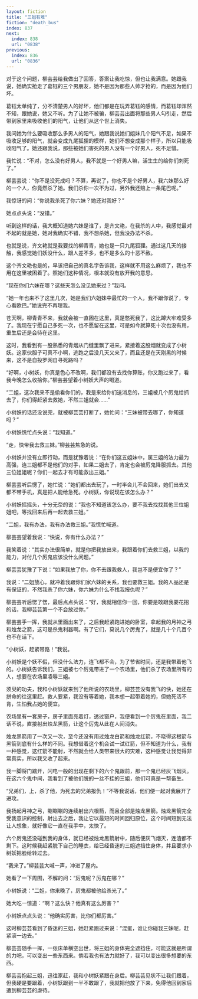 ```yaml
---
layout: fiction
title: "三姐有难"
fiction: "death_bus"
index: 837
next:
  index: 838
  url: "0838"
previous:
  index: 836
  url: "0836"
---
```

对于这个问题，柳芸芸给我做出了回答，答案让我吃惊，但也让我满意。她跟我说，她确实抢走了葛钰的三个男朋友，她不是因为那些人帅才抢的，而是因为他们坏。

葛钰太单纯了，分不清楚男人的好坏，他们都是在玩弄葛钰的感情，而葛钰却浑然不知，跟她说，她又不听。为了让她不被骗，柳芸芸出面将那些男人勾引走，然后带到家里来吸收他们的阳气，让他们从这个世上消失。

我问她为什么要吸收那么多男人的阳气，她跟我说她们姐妹几个阳气不足，如果不吸收足够的阳气，就会变成九尾狐狸的模样，她们不想变成那个样子，所以只能吸收阳气了。她还跟我说，那些被她们害死的男人没有一个好男人，死不足惜。

我忙说：“不对，怎么没有好男人，我不就是一个好男人嘛，活生生的给你们刺死了。”

柳芸芸说：“你不是没死成吗？不算，再说了，你也不是个好男人，我六妹那么好的一个人，你竟然杀了她。我们杀你一次不为过，另外我还赔上一条尾巴呢。”

我惊讶的问：“你说我杀死了你六妹？她还对我好？”

她点点头说：“没错。”

听到这样的话，我大概知道她六妹是谁了，是齐文艳，在我杀的人中，我感觉最对不起的就是她，她对我确实不错，我不想杀她，但我没办法不杀。

也就是说，齐文艳就是我要找的柳青青，她也是一只九尾狐狸。通过这几天的接触，我感觉她们妖没什么，跟人差不多，也不是多么的十恶不赦。

这个齐文艳也是的，早该把自己的真名字告诉我，这样就不用这么麻烦了，我也不用在这里被困着了。照她们这种情况，根本就没有放开我的意思。

“现在你们六妹在哪？这些天怎么没见她来过？”我问。

“她一年也来不了这里几次，她是我们六姐妹中最忙的一个人，我不跟你说了，专心看欧巴。”她说完不再理我。

苍天啊，柳青青不来，我就会被一直困在这里，真是憋死我了，这比蹲大牢难受多了。我现在宁愿自己多死一次，也不愿留在这里，可是如今就算死十次也没有用，重生后还是会待在这里。

这时，我看到有一股熟悉的青烟从门缝里飘了进来，紧接着这股烟就变成了小树妖。这家伙胆子可真不小啊，逃跑之后没几天又来了，而且还是在天刚黑的时候来，这不是自投罗网自寻死路吗？

“好啊，小树妖，你真是色心不改啊，我们都没有去找你算账，你又跑过来了，看我今晚怎么收拾你。”柳芸芸望着小树妖大声的喝道。

“二姐，这次我来不是偷看你们的，我是来给你们送消息的，三姐被几个厉鬼给抓去了，你们得赶紧去救她，不然三姐就会……”

小树妖的话还没说完，就被柳芸芸打断了，她忙问：“三妹被带去哪了，你知道吗？”

小树妖慌忙点头说：“我知道。”

“走，快带我去救三妹。”柳芸芸焦急的说。

小树妖并没有立即行动，而是犹豫着说：“在你们这五姐妹中，属三姐的法力最为高强，连三姐都不是他们的对手，如果二姐去了，肯定也会被厉鬼降服抓去。其他三位姐姐呢？你们一起去才有可能救出三姐。”

柳芸芸听后愣了，她忙说：“她们都出去玩了，一时半会儿不会回来，她们出去又都不带手机，真是把人能给急死。小树妖，你说现在该怎么办？”

小树妖摇摇头，十分无奈的说：“我也不知道该怎么办，要不我去找找其他三位姐姐吧，等找回来后再一起去救三姐。”

“二姐，我有办法，我有办法救三姐。”我慌忙喊道。

柳芸芸望着我说：“快说，你有什么办法？”

我笑着说：“其实办法很简单，就是你把我放出来，我跟着你们去救三姐，以我的能力，对付几个厉鬼应该没什么问题。”

柳芸芸犹豫了下说：“如果我放了你，你不去跟我救人，我岂不是便宜你了？”

我说：“二姐放心，就冲着我跟你们家六妹的关系，我也要救三姐。我的人品还是有保证的，不然我杀了你六妹，你六妹为什么不找我报仇呢？”

柳芸芸听后愣了愣，最后点点头说：“好，我就相信你一回，你要是敢跟我耍花招的话，我柳芸芸第一个不会放过你。”

柳芸芸手一挥，我就从里面出来了，之后我赶紧跑进她的卧室，拿起我的月神之弓和烛龙之箭，这可是杀鬼利器啊。有了它们，莫说几个厉鬼了，就是几十个几百个也不在话下。

“小树妖，赶紧带路！”我说。

小树妖是个妖不假，但没什么法力，连飞都不会，为了节省时间，还是我带着他飞的。小树妖告诉我们，三姐被七个厉鬼带进了一个农场里，他们杀了农场里所有的人，想要在农场里凌辱三姐。

须臾的功夫，我和小树妖就来到了他所说的农场里，柳芸芸没有我飞的快，她还在拼命的往这里赶。救人要紧，我没有等着她，我本想一起带着她的，但她死活不肯，生怕我占她的便宜。

农场里有一套房子，房子里面亮着灯，透过窗户，我便看到一个厉鬼在里面，我二话不说，直接射出烛龙黑箭，让这个厉鬼从此在人间消失。

烛龙黑箭用了一次又一次，至今还没有用过烛龙白箭和烛龙红箭，不晓得这根箭与黑箭到底有什么样的不同。我想借着这个机会试一试红箭，但不知道为什么，我有一种感觉，这红箭不能射，不然就会给人类带来很大的灾难，这种感觉让我觉得非常真实，所以我又收了起来。

我一脚将门踹开，闪电一般的出现在剩下的六个鬼跟前，那一个鬼已经灰飞烟灭。在这六个鬼中间，我看到了被他们脱的一丝不挂的三姐，他们可真是一帮畜生。

“兄弟们，上，杀了他，为死去的兄弟报仇！”不等我说话，他们便一起对我展开了进攻。

我扬起月神之弓，唰唰唰的连续射出六根箭，而且全部是烛龙黑箭。烛龙黑箭完全受我意识的控制，射出去之后，我让它以最短的时间回归原位，这个时间短到无法让人想象，就好像它一直在我手中，太快了。

六个厉鬼还没碰到我的身体，就已经被烛龙黑箭射中，随后便灰飞烟灭，连渣都不剩下。这时候我赶紧脱下自己的睡衣，给已经昏迷的三姐遮挡住身体，并且要求小树妖把脸给转过去。

“我来了。”柳芸芸大喊一声，冲进了屋内。

她看了一下周围，不解的问：“厉鬼呢？厉鬼在哪？”

小树妖说：“二姐，你来晚了，厉鬼都被他给杀光了。”

她大吃一惊道：“啊？这么快？他真有这么厉害？”

小树妖点点头说：“他确实厉害，比你们都厉害。”

这时柳芸芸看到了昏迷的三姐，她赶紧跑过来说：“混蛋，谁让你碰我三妹呢，赶紧滚一边去。”

柳芸芸随手一挥，一张床单横空出世，将三姐的身体完全遮挡住，可能这就是所谓的力吧，可以变出一些东西来。倘若我也有法力就好了，我可以变出很多想要的东西。

柳芸芸抱起三姐，迅往家赶，我和小树妖紧跟在身后。柳芸芸见状不让我们跟着，但我硬是要跟着，小树妖跟到一半不敢跟了，我就把他放了下来，免得他回到家后遭到柳芸芸的虐待。